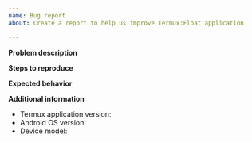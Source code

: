```yaml
---
name: Bug report
about: Create a report to help us improve Termux:Float application

---
```


<!--
IMPORTANT:

1. Support of Android 5.x - 6.x is finished.
2. Fill the template AFTER comments.
-->

**Problem description**
<!--
A clear and concise description of what the problem is.
You may post screenshots in addition to description.
-->

**Steps to reproduce**
<!--
Steps to reproduce the behavior. Please post all necessary
commands that are needed to reproduce the issue.
-->

**Expected behavior**
<!--
A clear and concise description of what you expected to happen.
-->

**Additional information**

* Termux application version:
* Android OS version:
* Device model:

